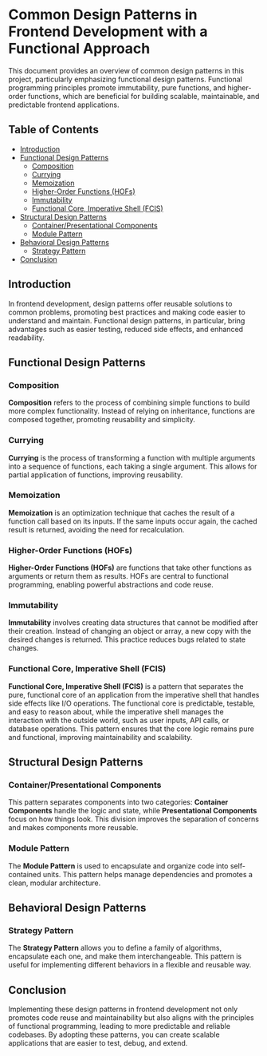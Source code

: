 
# Common Design Patterns in Frontend Development with a Functional Approach

This document provides an overview of common design patterns in this project, particularly emphasizing functional design patterns. Functional programming principles promote immutability, pure functions, and higher-order functions, which are beneficial for building scalable, maintainable, and predictable frontend applications.

## Table of Contents
- [Introduction](#introduction)
- [Functional Design Patterns](#functional-design-patterns)
  - [Composition](#composition)
  - [Currying](#currying)
  - [Memoization](#memoization)
  - [Higher-Order Functions (HOFs)](#higher-order-functions-hofs)
  - [Immutability](#immutability)
  - [Functional Core, Imperative Shell (FCIS)](#functional-core-imperative-shell-fcis)
- [Structural Design Patterns](#structural-design-patterns)
  - [Container/Presentational Components](#containerpresentational-components)
  - [Module Pattern](#module-pattern)
- [Behavioral Design Patterns](#behavioral-design-patterns)
  - [Strategy Pattern](#strategy-pattern)
- [Conclusion](#conclusion)

## Introduction

In frontend development, design patterns offer reusable solutions to common problems, promoting best practices and making code easier to understand and maintain. Functional design patterns, in particular, bring advantages such as easier testing, reduced side effects, and enhanced readability.

## Functional Design Patterns

### Composition

**Composition** refers to the process of combining simple functions to build more complex functionality. Instead of relying on inheritance, functions are composed together, promoting reusability and simplicity.

### Currying

**Currying** is the process of transforming a function with multiple arguments into a sequence of functions, each taking a single argument. This allows for partial application of functions, improving reusability.

### Memoization

**Memoization** is an optimization technique that caches the result of a function call based on its inputs. If the same inputs occur again, the cached result is returned, avoiding the need for recalculation.

### Higher-Order Functions (HOFs)

**Higher-Order Functions (HOFs)** are functions that take other functions as arguments or return them as results. HOFs are central to functional programming, enabling powerful abstractions and code reuse.

### Immutability

**Immutability** involves creating data structures that cannot be modified after their creation. Instead of changing an object or array, a new copy with the desired changes is returned. This practice reduces bugs related to state changes.

### Functional Core, Imperative Shell (FCIS)

**Functional Core, Imperative Shell (FCIS)** is a pattern that separates the pure, functional core of an application from the imperative shell that handles side effects like I/O operations. The functional core is predictable, testable, and easy to reason about, while the imperative shell manages the interaction with the outside world, such as user inputs, API calls, or database operations. This pattern ensures that the core logic remains pure and functional, improving maintainability and scalability.

## Structural Design Patterns

### Container/Presentational Components

This pattern separates components into two categories: **Container Components** handle the logic and state, while **Presentational Components** focus on how things look. This division improves the separation of concerns and makes components more reusable.

### Module Pattern

The **Module Pattern** is used to encapsulate and organize code into self-contained units. This pattern helps manage dependencies and promotes a clean, modular architecture.

## Behavioral Design Patterns

### Strategy Pattern

The **Strategy Pattern** allows you to define a family of algorithms, encapsulate each one, and make them interchangeable. This pattern is useful for implementing different behaviors in a flexible and reusable way.

## Conclusion

Implementing these design patterns in frontend development not only promotes code reuse and maintainability but also aligns with the principles of functional programming, leading to more predictable and reliable codebases. By adopting these patterns, you can create scalable applications that are easier to test, debug, and extend.
